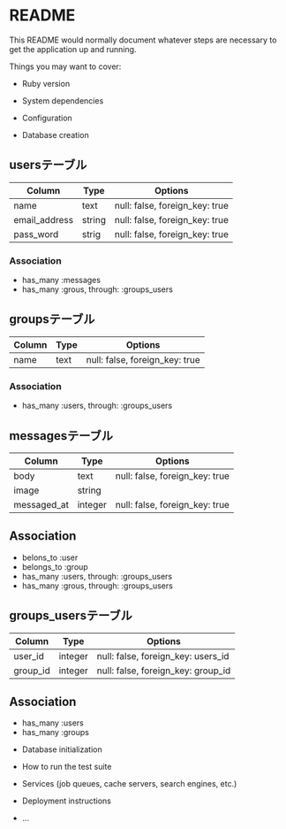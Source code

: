 # README

This README would normally document whatever steps are necessary to get the
application up and running.

Things you may want to cover:

* Ruby version

* System dependencies

* Configuration

* Database creation

## usersテーブル
|Column|Type|Options|
|------|----|-------|
|name|text|null: false, foreign_key: true|
|email_address|string|null: false, foreign_key: true|
|pass_word|strig|null: false, foreign_key: true|

### Association
 - has_many :messages
 - has_many :grous, through: :groups_users

## groupsテーブル
|Column|Type|Options|
|------|----|-------|
|name|text|null: false, foreign_key: true|

### Association
 - has_many :users, through: :groups_users

## messagesテーブル
|Column|Type|Options|
|------|----|-------|
|body|text|null: false, foreign_key: true|
|image|string|
|messaged_at|integer|null: false, foreign_key: true|

## Association
 - belons_to :user
 - belongs_to :group
 - has_many :users, through: :groups_users 
 - has_many :grous, through: :groups_users
## groups_usersテーブル
|Column|Type|Options|
|------|----|-------|
|user_id|integer|null: false, foreign_key: users_id|
|group_id|integer|null: false, foreign_key: group_id|

## Association
 - has_many :users
 - has_many :groups




* Database initialization

* How to run the test suite

* Services (job queues, cache servers, search engines, etc.)

* Deployment instructions

* ...

